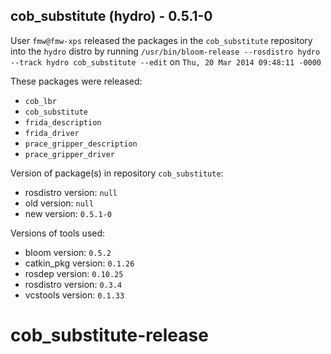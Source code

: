 ## cob_substitute (hydro) - 0.5.1-0

User `fmw@fmw-xps` released the packages in the `cob_substitute` repository into the `hydro` distro by running `/usr/bin/bloom-release --rosdistro hydro --track hydro cob_substitute --edit` on `Thu, 20 Mar 2014 09:48:11 -0000`

These packages were released:
- `cob_lbr`
- `cob_substitute`
- `frida_description`
- `frida_driver`
- `prace_gripper_description`
- `prace_gripper_driver`

Version of package(s) in repository `cob_substitute`:
- rosdistro version: `null`
- old version: `null`
- new version: `0.5.1-0`

Versions of tools used:
- bloom version: `0.5.2`
- catkin_pkg version: `0.1.26`
- rosdep version: `0.10.25`
- rosdistro version: `0.3.4`
- vcstools version: `0.1.33`


cob_substitute-release
======================
